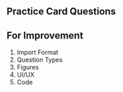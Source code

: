 ## Practice Card Questions

## For Improvement
1. Import Format
2. Question Types
3. Figures
4. UI/UX
5. Code